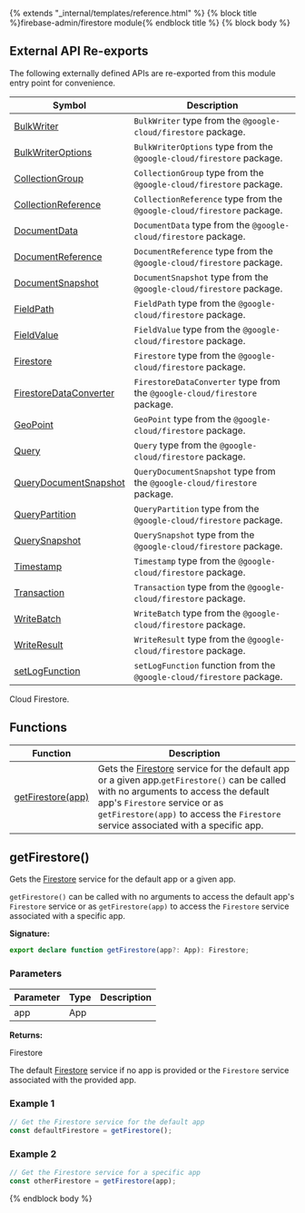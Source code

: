{% extends "_internal/templates/reference.html" %}
{% block title %}firebase-admin/firestore module{% endblock title %}
{% block body %}

## External API Re-exports

The following externally defined APIs are re-exported from this module entry point for convenience.

|  Symbol | Description |
|  --- | --- |
|  [BulkWriter](https://googleapis.dev/nodejs/firestore/latest/BulkWriter.html) | `BulkWriter` type from the `@google-cloud/firestore` package. |
|  [BulkWriterOptions](https://googleapis.dev/nodejs/firestore/latest/global.html#BulkWriterOptions) | `BulkWriterOptions` type from the `@google-cloud/firestore` package. |
|  [CollectionGroup](https://googleapis.dev/nodejs/firestore/latest/CollectionGroup.html) | `CollectionGroup` type from the `@google-cloud/firestore` package. |
|  [CollectionReference](https://googleapis.dev/nodejs/firestore/latest/CollectionReference.html) | `CollectionReference` type from the `@google-cloud/firestore` package. |
|  [DocumentData](https://googleapis.dev/nodejs/firestore/latest/global.html#DocumentData) | `DocumentData` type from the `@google-cloud/firestore` package. |
|  [DocumentReference](https://googleapis.dev/nodejs/firestore/latest/DocumentReference.html) | `DocumentReference` type from the `@google-cloud/firestore` package. |
|  [DocumentSnapshot](https://googleapis.dev/nodejs/firestore/latest/DocumentSnapshot.html) | `DocumentSnapshot` type from the `@google-cloud/firestore` package. |
|  [FieldPath](https://googleapis.dev/nodejs/firestore/latest/FieldPath.html) | `FieldPath` type from the `@google-cloud/firestore` package. |
|  [FieldValue](https://googleapis.dev/nodejs/firestore/latest/FieldValue.html) | `FieldValue` type from the `@google-cloud/firestore` package. |
|  [Firestore](https://googleapis.dev/nodejs/firestore/latest/Firestore.html) | `Firestore` type from the `@google-cloud/firestore` package.  |
|  [FirestoreDataConverter](https://googleapis.dev/nodejs/firestore/latest/global.html#FirestoreDataConverter) | `FirestoreDataConverter` type from the `@google-cloud/firestore` package. |
|  [GeoPoint](https://googleapis.dev/nodejs/firestore/latest/GeoPoint.html) | `GeoPoint` type from the `@google-cloud/firestore` package. |
|  [Query](https://googleapis.dev/nodejs/firestore/latest/Query.html) | `Query` type from the `@google-cloud/firestore` package. |
|  [QueryDocumentSnapshot](https://googleapis.dev/nodejs/firestore/latest/QueryDocumentSnapshot.html) | `QueryDocumentSnapshot` type from the `@google-cloud/firestore` package. |
|  [QueryPartition](https://googleapis.dev/nodejs/firestore/latest/QueryPartition.html) | `QueryPartition` type from the `@google-cloud/firestore` package. |
|  [QuerySnapshot](https://googleapis.dev/nodejs/firestore/latest/QuerySnapshot.html) | `QuerySnapshot` type from the `@google-cloud/firestore` package. |
|  [Timestamp](https://googleapis.dev/nodejs/firestore/latest/Timestamp.html) | `Timestamp` type from the `@google-cloud/firestore` package. |
|  [Transaction](https://googleapis.dev/nodejs/firestore/latest/Transaction.html) | `Transaction` type from the `@google-cloud/firestore` package. |
|  [WriteBatch](https://googleapis.dev/nodejs/firestore/latest/WriteBatch.html) | `WriteBatch` type from the `@google-cloud/firestore` package. |
|  [WriteResult](https://googleapis.dev/nodejs/firestore/latest/WriteResult.html) | `WriteResult` type from the `@google-cloud/firestore` package. |
|  [setLogFunction](https://googleapis.dev/nodejs/firestore/latest/global.html#setLogFunction) | `setLogFunction` function from the `@google-cloud/firestore` package. |
Cloud Firestore.

## Functions

|  Function | Description |
|  --- | --- |
|  [getFirestore(app)](./firebase-admin.firestore.md#getfirestore) | Gets the [Firestore](https://googleapis.dev/nodejs/firestore/latest/Firestore.html) service for the default app or a given app.<code>getFirestore()</code> can be called with no arguments to access the default app's <code>Firestore</code> service or as <code>getFirestore(app)</code> to access the <code>Firestore</code> service associated with a specific app. |

## getFirestore()

Gets the [Firestore](https://googleapis.dev/nodejs/firestore/latest/Firestore.html) service for the default app or a given app.

`getFirestore()` can be called with no arguments to access the default app's `Firestore` service or as `getFirestore(app)` to access the `Firestore` service associated with a specific app.

<b>Signature:</b>

```typescript
export declare function getFirestore(app?: App): Firestore;
```

### Parameters

|  Parameter | Type | Description |
|  --- | --- | --- |
|  app | App |  |

<b>Returns:</b>

Firestore

The default [Firestore](https://googleapis.dev/nodejs/firestore/latest/Firestore.html) service if no app is provided or the `Firestore` service associated with the provided app.

### Example 1


```javascript
// Get the Firestore service for the default app
const defaultFirestore = getFirestore();

```

### Example 2


```javascript
// Get the Firestore service for a specific app
const otherFirestore = getFirestore(app);

```

{% endblock body %}